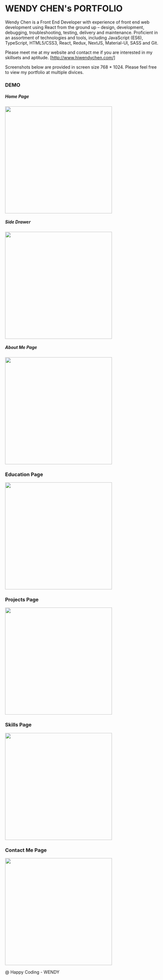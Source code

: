 # WENDY CHEN's PORTFOLIO

Wendy Chen is a Front End Developer with experience of front end web development using React from the ground up – design, development, debugging, troubleshooting, testing, delivery and maintenance. Proficient in an assortment of technologies and tools, including JavaScript (ES6), TypeScript, HTML5/CSS3, React, Redux, NextJS, Material-UI, SASS and Git.

Please meet me at my website and contact me if you are interested in my skillsets and aptitude.
[http://www.hiwendychen.com/]

Screenshots below are provided in screen size 768 * 1024. Please feel free to view my portfolio at multiple divices. 

### DEMO
##### Home Page
<img src="https://github.com/WendyChenj/My-Portfolio/blob/media/HomePage.png" width="350">

##### Side Drawer 
<img src="https://github.com/WendyChenj/My-Portfolio/blob/media/Drawer.png" width="350">

##### About Me Page
<img src="https://github.com/WendyChenj/My-Portfolio/blob/media/AboutPage.png" width="350">

### Education Page
<img src="https://github.com/WendyChenj/My-Portfolio/blob/media/EducationPage.png" width="350">

### Projects Page
<img src="https://github.com/WendyChenj/My-Portfolio/blob/media/ProjectsPage.png" width="350">

### Skills Page
<img src="https://github.com/WendyChenj/My-Portfolio/blob/media/SkillsPage.png" width="350">

### Contact Me Page
<img src="https://github.com/WendyChenj/My-Portfolio/blob/media/ContactMePage.png" width="350">

@ Happy Coding - WENDY 

